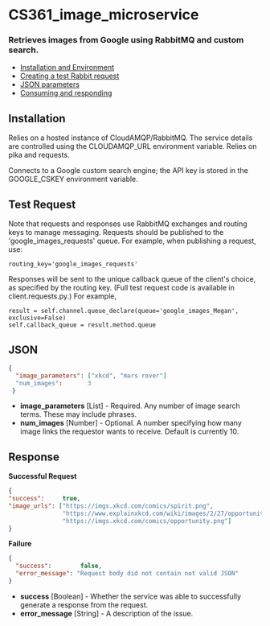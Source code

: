 # CS361_image_microservice
 
### Retrieves images from Google using RabbitMQ and custom search.

<!-- TOC -->
   - [Installation and Environment](#installation)
   - [Creating a test Rabbit request](#test-request)
   - [JSON parameters](#json)
   - [Consuming and responding](#response)
<!-- /TOC -->

## Installation

Relies on a hosted instance of CloudAMQP/RabbitMQ. The service details are controlled using the CLOUDAMQP_URL environment variable. 
Relies on pika and requests.
  
Connects to a Google custom search engine; the API key is stored in the GOOGLE_CSKEY environment variable.


## Test Request
Note that requests and responses use RabbitMQ exchanges and routing keys to manage messaging.
Requests should be published to the 'google_images_requests' queue. For example, when publishing a request, use:
```
routing_key='google_images_requests'
```

Responses will be sent to the unique callback queue of the client's choice, as specified by the routing key. (Full test request code is available in client.requests.py.)
For example, 
```
result = self.channel.queue_declare(queue='google_images_Megan', exclusive=False)
self.callback_queue = result.method.queue
```

## JSON

```json
{
  "image_parameters": ["xkcd", "mars rover"]
  "num_images":       3
 }
 ```
 - **image_parameters** [List] - Required. Any number of image search terms. These may include phrases. 
 - **num_images** [Number]  - Optional. A number specifying how many image links the requestor wants to receive. Default is currently 10.
     
## Response
**Successful Request**
```json
{
"success":     true,
"image_urls": ["https://imgs.xkcd.com/comics/spirit.png", 
               "https://www.explainxkcd.com/wiki/images/2/27/opportunity_rover.png", 
               "https://imgs.xkcd.com/comics/opportunity.png"]
}
```
**Failure**
```json
{
  "success":        false, 
  "error_message": "Request body did not contain not valid JSON"
}
```
 - **success** [Boolean] - Whether the service was able to successfully generate a response from the request.
 - **error_message** [String] - A description of the issue.
 
 
   
